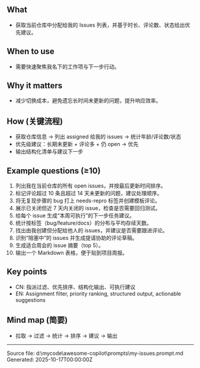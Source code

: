 ## What
- 获取当前仓库中分配给我的 Issues 列表，并基于时长、评论数、状态给出优先建议。

## When to use
- 需要快速聚焦我名下的工作项与下一步行动。

## Why it matters
- 减少切换成本，避免遗忘长时间未更新的问题，提升响应效率。

## How (关键流程)
- 获取仓库信息 → 列出 assigned 给我的 issues → 统计年龄/评论数/状态
- 优先级建议：长期未更新 + 评论多 + 仍 open → 优先
- 输出结构化清单与建议下一步

## Example questions (≥10)
1. 列出我在当前仓库的所有 open issues，并按最后更新时间排序。
2. 标记评论超过 10 条且超过 14 天未更新的问题，建议处理顺序。
3. 将无复现步骤的 bug 打上 needs-repro 标签并创建模板评论。
4. 展示已关闭但近 7 天内关闭的 issue，检查是否需要回归测试。
5. 给每个 issue 生成“本周可执行”的下一步任务建议。
6. 统计按标签（bug/feature/docs）的分布与平均存续天数。
7. 找出由我创建但分配给他人的 issues，并建议是否需要跟进评论。
8. 识别“阻塞中”的 issues 并生成提请协助的评论草稿。
9. 生成适合周会的 issue 摘要（top 5）。
10. 输出一个 Markdown 表格，便于贴到项目周报。

## Key points
- CN: 指派过滤、优先排序、结构化输出、可执行建议
- EN: Assignment filter, priority ranking, structured output, actionable suggestions

## Mind map (简要)
- 拉取 → 过滤 → 统计 → 排序 → 建议 → 输出

---
Source file: d:\mycode\awesome-copilot\prompts\my-issues.prompt.md
Generated: 2025-10-17T00:00:00Z
